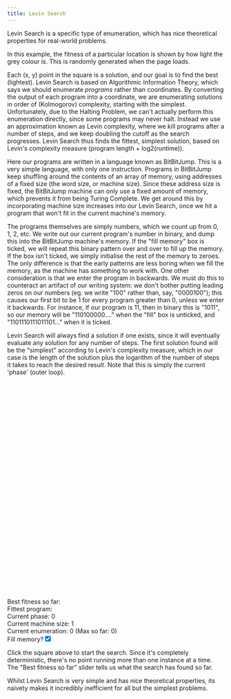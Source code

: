```yaml
---
title: Levin Search
---
```

Levin Search is a specific type of enumeration, which has nice theoretical properties for real-world problems.

In this example, the fitness of a particular location is shown by how light the grey colour is. This is randomly generated when the page loads.

Each (x, y) point in the square is a solution, and our goal is to find the best (lightest). Levin Search is based on Algorithmic Information Theory, which says we should enumerate *programs* rather than coordinates. By converting the output of each program into a coordinate, we are enumerating solutions in order of (Kolmogorov) complexity, starting with the simplest. Unfortunately, due to the Halting Problem, we can't actually perform this enumeration directly, since some programs may never halt. Instead we use an approximation known as Levin complexity, where we kill programs after a number of steps, and we keep doubling the cutoff as the search progresses. Levin Search thus finds the fittest, simplest solution, based on Levin's complexity measure (program length + log2(runtime)).

Here our programs are written in a language known as BitBitJump. This is a very simple language, with only one instruction. Programs in BitBitJump keep shuffling around the contents of an array of memory, using addresses of a fixed size (the word size, or machine size). Since these address size is fixed, the BitBitJump machine can only use a fixed amount of memory, which prevents it from being Turing Complete. We get around this by incorporating machine size increases into our Levin Search, once we hit a program that won't fit in the current machine's memory.

The programs themselves are simply numbers, which we count up from 0, 1, 2, etc. We write out our current program's number in binary, and dump this into the BitBitJump machine's memory. If the "fill memory" box is ticked, we will repeat this binary pattern over and over to fill up the memory. If the box isn't ticked, we simply initialise the rest of the memory to zeroes. The only difference is that the early patterns are less boring when we fill the memory, as the machine has something to work with. One other consideration is that we enter the program in backwards. We must do this to counteract an artifact of our writing system: we don't bother putting leading zeros on our numbers (eg. we write "100" rather than, say, "0000100"); this causes our first bit to be 1 for every program greater than 0, unless we enter it backwards. For instance, if our program is 11, then in binary this is "1011", so our memory will be "110100000...." when the "fill" box is unticked, and "1101110111011101..." when it is ticked.

Levin Search will always find a solution if one exists, since it will eventually evaluate any solution for any number of steps. The first solution found will be the "simplest" according to Levin's complexity measure, which in our case is the length of the solution plus the logarithm of the number of steps it takes to reach the desired result. Note that this is simply the current 'phase' (outer loop).

<div id="levin_playfield" style="width: 500px; height: 500px;"></div>
<form action="#" type="get">
<div>
  Best fitness so far: <a id="levin_fitness_display"></a>
</div>
<div>
  Fittest program: <a id="levin_winner"></a>
</div>
<div>
  Current phase: <a id="levin_phase">0</a>
</div>
<div>
  Current machine size: <a id="levin_m">1</a>
</div>
<div>
  Current enumeration: <a id="levin_this_enum">0</a> (Max so far: <a id="levin_enum">0</a>)
</div>
<div>
  <label for="#fill">Fill memory?</label><input type="checkbox" id="fill" checked="checked" />
</form>
<script src="/js/jquery.js"></script>
<script src="/js/jquery_svg.js"></script>
<script src="/js/underscore.js"></script>
<script src="/js/optimisation/levin.js"></script>
<script src="/js/zot.js"></script>

Click the square above to start the search. Since it's completely deterministic, there's no point running more than one instance at a time. The "Best fitness so far" slider tells us what the search has found so far.

Whilst Levin Search is very simple and has nice theoretical properties, its naivety makes it incredibly inefficient for all but the simplest problems.
